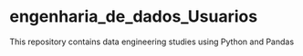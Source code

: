 # engenharia_de_dados_Usuarios
This repository contains data engineering studies using Python and Pandas
